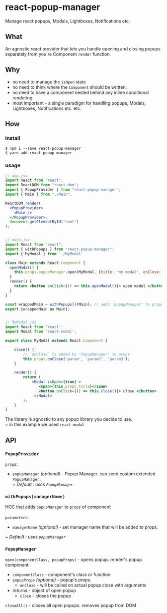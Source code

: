 # react-popup-manager
Manage react popups, Modals, Lightboxes, Notifications etc.

## What
An agnostic react provider that lets you handle opening and closing popups separately from you're Component `render` function.

## Why
* no need to manage the `isOpen` state
* no need to think where the `Component` should be written.
* no need to have a component nested behind any inline conditional rendering
* most important -  a single paradigm for handling popups, Modals, Lightboxes, Notifications etc. etc.

## How

### install

```
$ npm i --save react-popup-manager
$ yarn add react-popup-manager
```

### usage

```jsx
// app.jsx
import React from "react";
import ReactDOM from "react-dom";
import { PopupProvider } from "react-popup-manager";
import { Main } from "./Main";

ReactDOM.render(
  <PopupProvider>
    <Main />
  </PopupProvider>,
  document.getElementById("root")
);


// main.jsx
import React from "react";
import { withPopups } from "react-popup-manager";
import { MyModal } from './MyModal'

class Main extends React.Component {
  openModal() {
    this.props.popupManager.open(MyModal, {title: 'my modal', onClose: (...params) => console.log('modal has closed with:', ...params)}); // modal has closed with: param param2 param3
  }
  render() {
    return <button onClick={() => this.openModal()}> open modal </button>;
  }
}

const wrappedMain = withPopups()(Main); // adds 'popupManager' to props
export {wrappedMain as Main};


// MyModal.jsx
import React from 'react';
import Modal from 'react-modal';

export class MyModal extends React.Component {

    close() {
        // `onClose` is added by 'PopupManager' to props
        this.props.onClose('param', 'param2', 'param3');
    }

    render() {
        return (
            <Modal isOpen={true} >
               <span>{this.props.title}</span>
               <button onClick={() => this.close()}> close </button>
             </Modal>
        );
    }
}

```

The library is agnostic to any popup library you decide to use.
<br>
~ in this example we used `react-modal`

## API

### `PopupProvider`
`props`:
* `popupManager` <i>(optional)</i> - Popup Manager. can send custom extended `PopupManager`. <br>
 <i>~ Default : uses `PopupManager`</i>

### `withPopups(managerName)`
HOC that adds `popupManager` to `props` of component
<br><br>
`parameters`:
* `managerName` <i>(optional)</i> - set manager name that will be added to props.

<i>~ Default : uses `popupManager`</i>

### `PopupManager`
`open(componentClass, popupProps)` - opens popup. render's popup component
* `componentClass` - component's class or function
* `popupProps` <i>(optional)</i> - popup's props.
    * `onClose` - will be called on actual popup close with arguments
* returns - object of open popup
    * `close` - closes the popup

`closeAll()` - closes all open popups. removes popup from DOM
